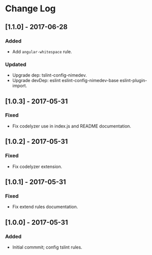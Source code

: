 # Change Log

## [1.1.0] - 2017-06-28

### Added
- Add `angular-whitespace` rule.

### Updated
- Upgrade dep: tslint-config-nimedev.
- Upgrade devDep: eslint eslint-config-nimedev-base eslint-plugin-import.


## [1.0.3] - 2017-05-31

### Fixed
- Fix codelyzer use in index.js and README documentation.


## [1.0.2] - 2017-05-31

### Fixed
- Fix codelyzer extension.


## [1.0.1] - 2017-05-31

### Fixed
- Fix extend rules documentation.


## [1.0.0] - 2017-05-31

### Added
- Initial commmit; config tslint rules.

